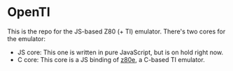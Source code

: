 # OpenTI

This is the repo for the JS-based Z80 (+ TI) emulator. There's two cores for the emulator:

- JS core: This one is written in pure JavaScript, but is on hold right now.
- C core: This core is a JS binding of [z80e](https://github.com/KnightOS/z80e), a C-based TI emulator.
